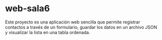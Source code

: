 # web-sala6
Este proyecto es una aplicación web sencilla que permite registrar contactos a través de un formulario, guardar los datos en un archivo JSON y visualizar la lista en una tabla ordenada.
